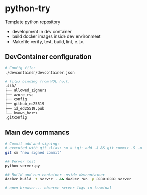 # python-try
Template python repository

- development in dev container
- build docker images inside dev environment
- Makefile verify, test, build, lint, e.t.c.

## DevContainer configuration

```sh
# Config file: 
./devcontainer/devcontainer.json

# files binding from WSL host:
.ssh/
├── allowed_signers
├── azure_rsa
├── config
├── github_ed25519
├── id_ed25519.pub
└── known_hosts
.gitconfig
```

## Main dev commands
```sh
# Commit add and signing: 
# executed with git alias: sm = !git add -A && git commit -S -m
git sm "new signed commit"

## Server test
python server.py

## Build and run container inside devcontainer
docker build -t server . && docker run -p 8080:8080 server

# open browser... observe server logs in terminal
```